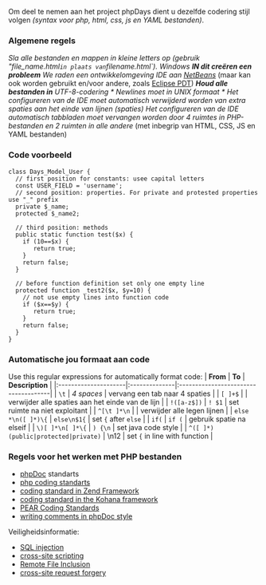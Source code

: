 <a href='Hidden comment: revision: 1'></a>

Om deel te nemen aan het project phpDays dient u dezelfde codering stijl volgen _(syntax voor php, html, css, js en YAML bestanden)_.

### Algemene regels ###

_Sla alle bestanden en mappen in kleine letters op _(gebruik "file\_name.html` in plaats van `filename.html`)_. Windows **IN dit creëren een probleem** We raden een ontwikkelomgeving IDE aan [NetBeans](http://netbeans.org/)_ (maar kan ook worden gebruikt en/voor andere, zoals [Eclipse PDT](http://eclipse.org/pdt/)) _**Houd alle bestanden in** UTF-8-codering _* Newlines moet in UNIX formaat
    * Het configureren van de IDE moet automatisch verwijderd worden van extra spaties aan het einde van lijnen_ (spaties)  Het configureren van de IDE automatisch tabbladen moet vervangen worden door 4 ruimtes in PHP-bestanden en 2 ruimten in alle andere_ (met inbegrip van HTML, CSS, JS en YAML bestanden) 

### Code voorbeeld ###

```
class Days_Model_User {
  // first position for constants: usee capital letters
  const USER_FIELD = 'username';
  // second position: properties. For private and protested properties use "_" prefix
  private $_name;
  protected $_name2;

  // third position: methods
  public static function test($x) {
    if (10==$x) {
       return true;
    }
    return false;
  }

  // before function definition set only one empty line
  protected function _test2($x, $y=10) {
    // not use empty lines into function code
    if ($x==$y) {
       return true;
    }
    return false;
  }
}
```

### Automatische jou formaat aan code ###

Use this regular expressions for automatically format code:
| **From**             | **To**        | **Description**                      |
|:---------------------|:--------------|:-------------------------------------|
| `\t`                 | _4 spaces_    | vervang een tab naar 4 spaties       |
| `[ ]+$`              |               | verwijder alle spaties aan het einde van de lijn   |
| `!([a-z$])`          | `! $1`        | set ruimte na niet exploitant        |
| `^[\t ]*\n`          |               | verwijder alle legen lijnen          |
| `else *\n([ ]*)\{`   | `else\n$1{`   | set `{` after `else`                 |
| `if(`                | `if (`        | gebruik spatie na    elseif          |
| `\)[ ]*\n[ ]*\{`     | `) {\n`       | set java code style                  |
| `^([ ]*)(public|protected|private)`  | \n$1$2        | set `{` in line with function        |

### Regels voor het werken met PHP bestanden ###

  * [phpDoc](http://en.wikipedia.org/wiki/PHPDoc) standarts
  * [php coding standarts](http://cvs.php.net/viewvc.cgi/php-src/CODING_STANDARDS?view=markup)
  * [coding standard in Zend Framework](http://framework.zend.com/manual/ru/coding-standard.html)
  * [coding standard in the Kohana framework](http://dev.kohanaphp.com/wiki/CodingStyle)
  * [PEAR Coding Standards](http://pear.php.net/manual/ru/standards.php)
  * [writing comments in phpDoc style](http://en.wikipedia.org/wiki/PHPDoc)

Veiligheidsinformatie:

  * [SQL injection](http://en.wikipedia.org/wiki/SQL_injection)
  * [cross-site scripting](http://en.wikipedia.org/wiki/Cross-site_scripting)
  * [Remote File Inclusion](http://en.wikipedia.org/wiki/Remote_File_Inclusion)
  * [cross-site request forgery](http://en.wikipedia.org/wiki/Cross-site_request_forgery)